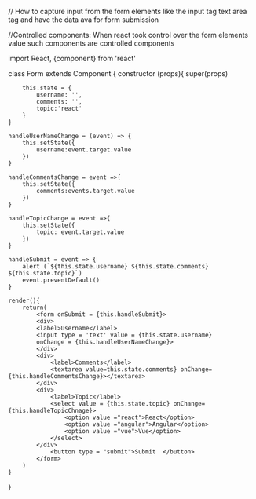 // How to capture input from the form elements like the input tag text area tag and have the data ava for form submission

//Controlled components: When react took control over the form elements value such components are controlled components



import React, {component} from 'react'

class Form extends Component {
    constructor (props){
        super(props)

        this.state = {
            username: '',
            comments: '',
            topic:'react'
        }
    }

    handleUserNameChange = (event) => {
        this.setState({
            username:event.target.value
        })
    }

    handleCommentsChange = event =>{
        this.setState({
            comments:events.target.value
        })
    }
 
    handleTopicChange = event =>{
        this.setState({
            topic: event.target.value
        })
    }

    handleSubmit = event => {
        alert (`${this.state.username} ${this.state.comments} ${this.state.topic}`)
        event.preventDefault()
    }

    render(){
        return(
            <form onSubmit = {this.handleSubmit}>
            <div>
            <label>Username</label>
            <input type = 'text' value = {this.state.username}
            onChange = {this.handleUserNameChange}>
            </div>
            <div>
                <label>Comments</label>
                <textarea value=this.state.comments} onChange={this.handleCommentsChange}></textarea>
            </div>
            <div>
                <label>Topic</label>
                <select value = {this.state.topic} onChange= {this.handleTopicChnage}>
                    <option value ="react">React</option>
                    <option value ="angular">Angular</option>
                    <option value ="vue">Vue</option>
                </select>
            </div>
                <button type = "submit">Submit  </button>
            </form>
        )
    }
}


